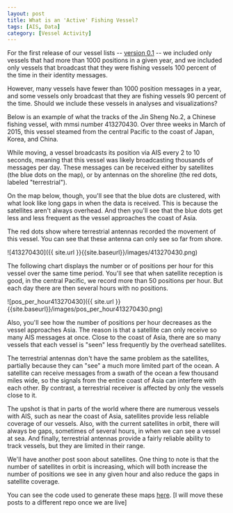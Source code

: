 ```yaml
---
layout: post
title: What is an 'Active' Fishing Vessel?
tags: [AIS, Data]
category: [Vessel Activity]
---
```


For the first release of our vessel lists -- [version 0.1](https://github.com/GlobalFishingWatch/treniformis/tree/0.1/) -- we included only vessels that had more than 1000 positions in a given year, and we included only vessels that broadcast that they were fishing vessels 100 percent of the time in their identity messages.

However, many vessels have fewer than 1000 position messages in a year, and some vessels only broadcast that they are fishing vessels 90 percent of the time. Should we include these vessels in analyses and visualizations?

Below is an example of what the tracks of the Jin Sheng No.2, a Chinese fishing vessel, with mmsi number 413270430. Over three weeks in March of 2015, this vessel steamed from the central Pacific to the coast of Japan, Korea, and China. 

While moving, a vessel broadcasts its position via AIS every 2 to 10 seconds, meaning that this vessel was likely broadcasting thousands of messages per day. These messages can be received either by satellites (the blue dots on the map), or by antennas on the shoreline (the red dots, labeled "terrestrial").

On the map below, though, you'll see that the blue dots are clustered, with what look like long gaps in when the data is received. This is because the satellites aren't always overhead. And then you'll see that the blue dots get less and less frequent as the vessel approaches the coast of Asia. 

The red dots show where terrestrial antennas recorded the movement of this vessel. You can see that these antenna can only see so far from shore.

![413270430]({{ site.url }}{{site.baseurl}}/images/413270430.png)

The following chart displays the number or of positions per hour for this vessel over the same time period. You'll see that when satellite reception is good, in the central Pacific, we record more than 50 positions per hour. But each day there are then several hours with no positions. 

![pos_per_hour413270430]({{ site.url }}{{site.baseurl}}/images/pos_per_hour413270430.png)

Also, you'll see how the number of positions per hour decreases as the vessel approaches Asia. The reason is that a satellite can only receive so many AIS messages at once. Close to the coast of Asia, there are so many vessels that each vessel is "seen" less frequently by the overhead satellites.

The terrestrial antennas don't have the same problem as the satellites, partially because they can "see" a much more limited part of the ocean. A satellite can receive messages from a swath of the ocean a few thousand miles wide, so the signals from the entire coast of Asia can interfere with each other. By contrast, a terrestrial receiver is affected by only the vessels close to it.

The upshot is that in parts of the world where there are numerous vessels with AIS, such as near the coast of Asia, satellites provide less reliable coverage of our vessels. Also, with the current satellites in orbit, there will always be gaps, sometimes of several hours, in when we can see a vessel at sea. And finally, terrestrial antennas provide a fairly reliable ability to track vessels, but they are limited in their range.

We'll have another post soon about satellites. One thing to note is that the number of satellites in orbit is increasing, which will both increase the number of positions we see in any given hour and also reduce the gaps in satellite coverage. 

You can see the code used to generate these maps [here](https://github.com/GlobalFishingWatch/data-dashboard/blob/master/forposts/AIS%20Data%20Examples.ipynb). [I will move these posts to a different repo once we are live]

